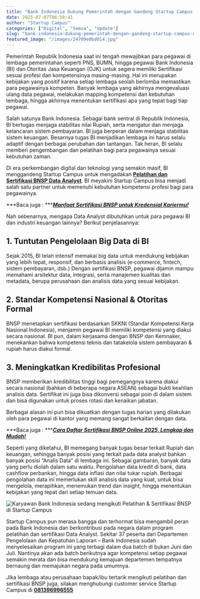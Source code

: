 ```yaml
---
title: "Bank Indonesia Dukung Pemerintah dengan Gandeng Startup Campus Untuk Berikan Sertifikasi Kompetensi BNSP Bagi Pegawai "
date: 2025-07-07T06:59:41
author: "Startup Campus"
categories: ["Digital", "Semua", "Update"]
slug: "bank-indonesia-dukung-pemerintah-dengan-gandeng-startup-campus-untuk-berikan-sertifikasi-kompetensi-bnsp-bagi-pegawai"
featured_image: "/images/24709e0bd014.jpg"
---
```


Pemerintah Republik Indonesia saat ini tengah mewajibkan para pegawai di lembaga pemerintahan seperti PNS, BUMN, hingga pegawai Bank Indonesia (BI) dan Otoritas Jasa Keuangan (OJK) untuk segera memiliki Sertifikasi sesuai profesi dan kompetensinya masing-masing. Hal ini merupakan kebijakan yang positif karena setiap lembaga seolah berlomba memastikan para pegawainya kompeten. Banyak lembaga yang akhirnya mengevaluasi ulang data pegawai, melakukan mapping kompetensi dan kebutuhan lembaga, hingga akhirnya menentukan sertifikasi apa yang tepat bagi tiap pegawai.

Salah satunya Bank Indonesia. Sebagai bank sentral di Republik Indonesia, BI bertugas menjaga stabilitas nilai Rupiah, serta mengatur dan menjaga kelancaran sistem pembayaran. BI juga berperan dalam menjaga stabilitas sistem keuangan. Besarnya tugas BI menjadikan lembaga ini harus selalu adaptif dengan berbagai perubahan dan tantangan. Tak heran, BI selalu memberi pengembangan dan pelatihan bagi para pegawainya sesuai kebutuhan zaman.

Di era perkembangan digital dan teknologi yang semakin masif, BI menggandeng Startup Campus untuk mengadakan [**Pelatihan dan Sertifikasi BNSP Data Analyst**](https://www.startupcampus.id/sertifikasi/bnsp). BI meyakini Startup Campus bisa menjadi salah satu partner untuk memenuhi kebutuhan kompetensi profesi bagi para pegawainya. 

***Baca juga : ***[***Manfaat Sertifikasi BNSP untuk Kredensial Kariermu!***](https://www.startupcampus.id/blog/manfaat-sertifikasi-bnsp-untuk-kredensial-kariermu/)

Nah sebenarnya, mengapa Data Analyst dibutuhkan untuk para pegawai BI dan industri keuangan lainnya? Berikut penjelasannya:

## **1. Tuntutan Pengelolaan Big Data di BI**

Sejak 2015, BI telah intensif memakai big data untuk mendukung kebijakan yang lebih tepat, responsif, dan berbasis analisis (e‑commerce, fintech, sistem pembayaran, dsb.) Dengan sertifikasi BNSP, pegawai dijamin mampu memahami arsitektur data, integrasi, serta manajemen kualitas dan metadata, berupa perusahaan dan analisis data yang sesuai kebijakan.

## **2. Standar Kompetensi Nasional & Otoritas Formal**

BNSP menetapkan sertifikasi berdasarkan SKKNI (Standar Kompetensi Kerja Nasional Indonesia), menjamin pegawai BI memiliki kompetensi yang diakui secara nasional. BI pun, dalam kerjasama dengan BNSP dan Kemnaker, menekankan bahwa kompetensi teknis dan tatakelola sistem pembayaran & rupiah harus diakui formal.

## **3. Meningkatkan Kredibilitas Profesional**

BNSP memberikan kredibilitas tinggi bagi pemegangnya karena diakui secara nasional (bahkan di beberapa negara ASEAN) sebagai bukti keahlian analisis data. Sertifikat ini juga bisa dikonversi sebagai poin di dalam sistem dan bisa digunakan untuk proses rotasi dan kenaikan jabatan.

Berbagai alasan ini pun bisa dikuatkan dengan tugas harian yang dilakukan oleh para pegawai di kantor yang memang sangat berkaitan dengan data.

***Baca juga : ***[***Cara Daftar Sertifikasi BNSP Online 2025, Lengkap dan Mudah!***](https://www.startupcampus.id/blog/cara-daftar-sertifikasi-bnsp-online-2025-lengkap-dan-mudah/)

Seperti yang diketahui, BI memegang banyak tugas besar terkait Rupiah dan keuangan, sehingga banyak posisi yang terkait pada data analyst bahkan banyak posisi “Analis Data” di lembaga ini. Sebagai gambaran, banyak data yang perlu diolah dalam satu waktu. Pengolahan data kredit di bank, data cashflow perbankan, hingga data inflasi dan nilai tukar rupiah. Berbagai pengolahan data ini memerlukan skill analisis data yang kuat, untuk bisa mengelola, merapihkan, menemukan trend dan insight, hingga menentukan kebijakan yang tepat dari setiap temuan data.

![Karyawan Bank Indonesia sedang mengikuti Pelatihan & Sertifikasi BNSP di Startup Campus](https://lh7-rt.googleusercontent.com/docsz/AD_4nXfUFi2WtVsvuzbcT4YG80kuXooezyYY5XVG1EjzXENwtmNXIWfKHOtT0OvFUlHJjpRgQW9d6FzbcyiRWLWs04faC5UJAXeXWKpu7YZF2vvdURhpAr0wbH0nj4lBtqFLDK_yVEgeug?key=i94Mvqqj9X4cdrfSG1w-8A)

Startup Campus pun merasa bangga dan terhormat bisa mengambil peran pada Bank Indonesia dan berkontribusi pada negara dalam program pelatihan dan sertifikasi Data Analyst. Sekitar 37 peserta dari Departemen Pengelolaan dan Kepatuhan Laporan – Bank Indonesia sudah menyelesaikan program ini yang terbagi dalam dua batch di bukan Juni dan Juli. Nantinya akan ada batch berikutnya agar kompetensi setiap pegawai semakin merata dan bisa mendukung kemajuan departemen tempatnya bernaung dan memajukan negara pada umumnya.

Jika lembaga atau perusahaan bapak/ibu tertarik mengikuti pelatihan dan sertifikasi BNSP juga, silakan menghubungi customer service Startup Campus di [**081396996555**](https://api.whatsapp.com/send?phone=6281396996555&text=Halo%2C+saya+ingin+mengetahui+program+Startup+Campus)
